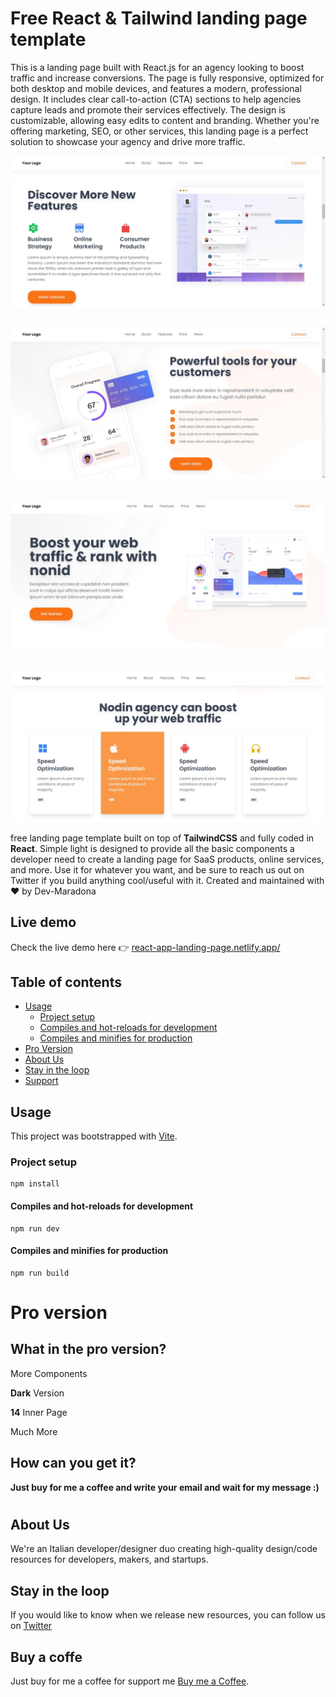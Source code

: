 # Free React & Tailwind landing page template

This is a landing page built with React.js for an agency looking to boost traffic and increase conversions. The page is fully responsive, optimized for both desktop and mobile devices, and features a modern, professional design. It includes clear call-to-action (CTA) sections to help agencies capture leads and promote their services effectively. The design is customizable, allowing easy edits to content and branding. Whether you're offering marketing, SEO, or other services, this landing page is a perfect solution to showcase your agency and drive more traffic.

![Simple TailwindCSS template preview](https://raw.githubusercontent.com/Dev-Maradona/react-app-landing-page/master/preview/1.png)

##

![Simple TailwindCSS template preview](https://raw.githubusercontent.com/Dev-Maradona/react-app-landing-page/master/preview/2.png)

##

![Simple TailwindCSS template preview](https://raw.githubusercontent.com/Dev-Maradona/react-app-landing-page/master/preview/3.png)

##

![Simple TailwindCSS template preview](https://raw.githubusercontent.com/Dev-Maradona/react-app-landing-page/master/preview/4.png)

free landing page template built on top of **TailwindCSS** and fully coded in **React**. Simple light is designed to provide all the basic components a developer need to create a landing page for SaaS products, online services, and more. 
Use it for whatever you want, and be sure to reach us out on Twitter if you build anything cool/useful with it.
Created and maintained with ❤️ by Dev-Maradona

## Live demo

Check the live demo here 👉️ [react-app-landing-page.netlify.app/](react-app-landing-page.netlify.app/)

## Table of contents

* [Usage](#usage)
  * [Project setup](#project-setup)
  * [Compiles and hot-reloads for development](#compiles-and-hot-reloads-for-development)
  * [Compiles and minifies for production](#compiles-and-minifies-for-production)
* [Pro Version](#pro-version)
* [About Us](#about-us)
* [Stay in the loop](#stay-in-the-loop)
* [Support](#support)

## Usage

This project was bootstrapped with [Vite](https://vitejs.dev/).

### Project setup
```
npm install
```

#### Compiles and hot-reloads for development
```
npm run dev
```

#### Compiles and minifies for production
```
npm run build
```

# Pro version

## What in the pro version?

More Components

**Dark** Version

**14** Inner Page

Much More

## How can you get it?

**Just buy for me a coffee and write your email and wait for my message :)**

#

## About Us

We're an Italian developer/designer duo creating high-quality design/code resources for developers, makers, and startups.

## Stay in the loop

If you would like to know when we release new resources, you can follow us on [Twitter](https://twitter.com/Maradon16007828)

## Buy a coffe
Just buy for me a coffee for support me [Buy me a Coffee](https://www.buymeacoffee.com/DevMaradona).
